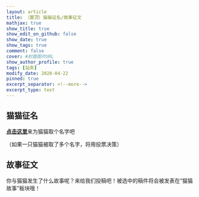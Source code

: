 ```yaml
---
layout: article
title: （置顶）猫猫征名/故事征文
mathjax: true
show_title: true
show_edit_on_github: false
show_date: true
show_tags: true
comment: false
cover: #封面图片URL
show_author_profile: true
tags: [站务]
modify_date: 2020-04-22
pinned: true 
excerpt_separator: <!--more-->
excerpt_type: text
---
```


## 猫猫征名

[**点击这里**](https://forms.microsoft.com/Pages/ResponsePage.aspx?id=DQSIkWdsW0yxEjajBLZtrQAAAAAAAAAAAANAASWVbDVUNVEwTkRJRkdSUVIwTDkyOEQ1WVk0UkdEWi4u)来为猫猫取个名字吧

（如果一只猫猫被取了多个名字，将用投票决策）

## 故事征文

你与猫猫发生了什么故事呢？来给我们投稿吧！被选中的稿件将会被发表在“猫猫故事”板块哦！
